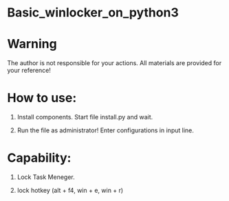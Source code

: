 # Basic_winlocker_on_python3

# Warning

The author is not responsible for your actions. All materials are provided for your reference!

# How to use:

1. Install components. Start file install.py and wait.

2. Run the file as administrator! Enter configurations in input line.

# Сapability:

1. Lock Task Meneger.

2. lock hotkey (alt + f4, win + e, win + r)
